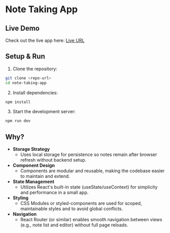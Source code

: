 # Note Taking App

## Live Demo

Check out the live app here: [Live URL](https://your-live-app-url.com)

## Setup & Run

1. Clone the repository:

```bash
git clone <repo-url>
cd note-taking-app
```

2. Install dependencies:

```bash
npm install
```

3. Start the development server:

```bash
npm run dev
```

## Why?

- **Storage Strategy**
  - Uses local storage for persistence so notes remain after browser refresh without backend setup.
- **Component Design**
  - Components are modular and reusable, making the codebase easier to maintain and extend.
- **State Management**
  - Utilizes React's built-in state (useState/useContext) for simplicity and performance in a small app.
- **Styling**
  - CSS Modules or styled-components are used for scoped, maintainable styles and to avoid global conflicts.
- **Navigation**
  - React Router (or similar) enables smooth navigation between views (e.g., note list and editor) without full page reloads.
